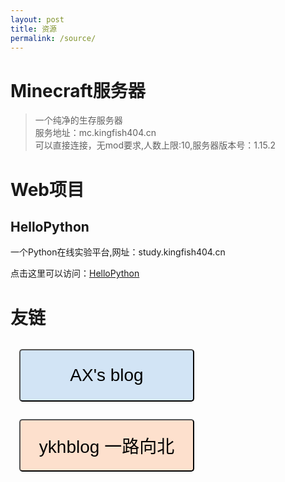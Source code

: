 ```yaml
---
layout: post
title: 资源
permalink: /source/
---
```


# Minecraft服务器

>一个纯净的生存服务器  
>服务地址：mc.kingfish404.cn  
>可以直接连接，无mod要求,人数上限:10,服务器版本号：1.15.2  

# Web项目

## HelloPython

一个Python在线实验平台,网址：study.kingfish404.cn

点击这里可以访问：[HelloPython](https://study.kingfish404.cn)

# 友链


<style>

    button{
        width:10em;
        height:3em;
        font-size:2em;
        background-color:white;
        border-radius:5px;
        margin:0.5em;
        cursor:pointer;
    }
    .friendLinks{
        margin-bottom:20px;
    }
</style>
<div class="friendLinks">

<a href="https://xgpax.top" target="_blank">
<button style="background-color:rgba(37,126,208,0.2)">
    AX&#039;s blog
</button>
</a>

<a href="https://khany.top" target="_blank">
<button style="background-color:rgba(249,105,14,0.2)">
    ykhblog 一路向北
</button>
</a>

</div>
